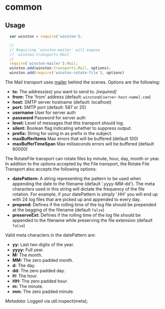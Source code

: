 # common

## Usage
``` js
  var winston = require('winston');

  //
  // Requiring `winston-mailer` will expose
  // `winston.transports.Mail`
  //
  require('winston-mailer').Mail;
  winston.add(winston.transports.Mail, options);
  winston.add(require('winston-rotate-file'), options)
```

The Mail transport uses [mailer](http://github.com/Marak/node_mailer.git) behind the scenes.  Options are the following:

* __to:__ The address(es) you want to send to. *[required]*
* __from:__ The 'from' address (default: `winston@[server-host-name].com`)
* __host:__ SMTP server hostname (default: localhost)
* __port:__ SMTP port (default: 587 or 25)
* __username__ User for server auth
* __password__ Password for server auth
* __level:__ Level of messages that this transport should log.
* __silent:__ Boolean flag indicating whether to suppress output.
* __prefix:__ String for using in as prefix in the subject.
* __maxBufferItems__ Max errors that will be buffered (default 100)
* __maxBufferTimeSpan__ Max miliseconds errors will be buffered (default 60000)


The RotateFile transport can rotate files by minute, hour, day, month or year. In addition to the options accepted by the File transport, the Rotate File Transport also accepts the following options:

* __datePattern:__ A string representing the pattern to be used when appending the date to the filename (default '.yyyy-MM-dd'). The meta characters used in this string will dictate the frequency of the file rotation. For example, if your datePattern is simply '.HH' you will end up with 24 log files that are picked up and appended to every day.
* __prepend:__ Defines if the rolling time of the log file should be prepended at the begging of the filename (default `false`)
* __preserveExt:__ Defines if the rolling time of the log file should be appended to the filename while preserving the file extension (default `false`)

Valid meta characters in the datePattern are:

* __yy:__ Last two digits of the year.
* __yyyy:__ Full year.
* __M:__ The month.
* __MM:__ The zero padded month.
* __d:__ The day.
* __dd:__ The zero padded day.
* __H:__ The hour.
* __HH:__ The zero padded hour.
* __m:__ The minute.
* __mm:__ The zero padded minute.

*Metadata:* Logged via util.inspect(meta);
